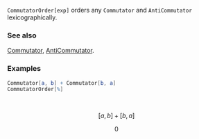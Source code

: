 `CommutatorOrder[exp]` orders any `Commutator` and `AntiCommutator` lexicographically.

### See also

[Commutator](Commutator), [AntiCommutator](AntiCommutator).

### Examples

```mathematica
Commutator[a, b] + Commutator[b, a]
CommutatorOrder[%] 
  
 

```

$$[a,b]+[b,a]$$

$$0$$
